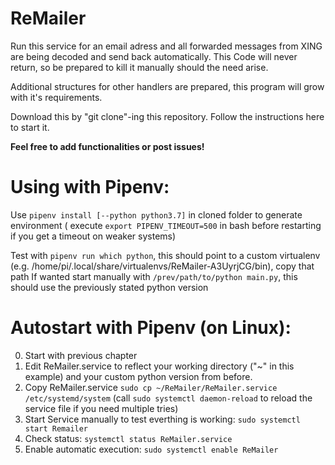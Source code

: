 # ReMailer

Run this service for an email adress and all forwarded messages from XING are being decoded and send back automatically.
This Code will never return, so be prepared to kill it manually should the need arise.

Additional structures for other handlers are prepared, this program will grow with it's requirements.

Download this by "git clone"-ing this repository. Follow the instructions here to start it.

**Feel free to add functionalities or post issues!**

# Using with Pipenv:

Use `pipenv install [--python python3.7]` in cloned folder to generate environment ( execute `export PIPENV_TIMEOUT=500` in bash before restarting if you get a timeout on weaker systems)

Test with `pipenv run which python`, this should point to a custom virtualenv (e.g. /home/pi/.local/share/virtualenvs/ReMailer-A3UyrjCG/bin), copy that path
If wanted start manually with `/prev/path/to/python main.py`, this should use the previously stated python version

# Autostart with Pipenv (on Linux):
0. Start with previous chapter
1. Edit ReMailer.service to reflect your working directory ("~" in this example) and your custom python version from before.
2. Copy ReMailer.service `sudo cp ~/ReMailer/ReMailer.service /etc/systemd/system`
(call `sudo systemctl daemon-reload` to reload the service file if you need multiple tries)
3. Start Service manually to test everthing is working: `sudo systemctl start Remailer`
4. Check status: `systemctl status ReMailer.service`
5. Enable automatic execution: `sudo systemctl enable ReMailer`
